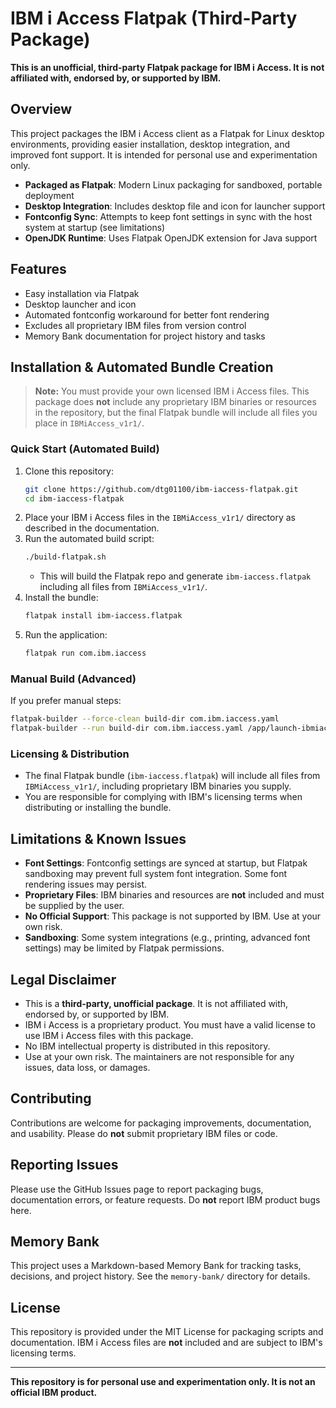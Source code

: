 # IBM i Access Flatpak (Third-Party Package)

**This is an unofficial, third-party Flatpak package for IBM i Access. It is not affiliated with, endorsed by, or supported by IBM.**

## Overview

This project packages the IBM i Access client as a Flatpak for Linux desktop environments, providing easier installation, desktop integration, and improved font support. It is intended for personal use and experimentation only.

- **Packaged as Flatpak**: Modern Linux packaging for sandboxed, portable deployment
- **Desktop Integration**: Includes desktop file and icon for launcher support
- **Fontconfig Sync**: Attempts to keep font settings in sync with the host system at startup (see limitations)
- **OpenJDK Runtime**: Uses Flatpak OpenJDK extension for Java support

## Features

- Easy installation via Flatpak
- Desktop launcher and icon
- Automated fontconfig workaround for better font rendering
- Excludes all proprietary IBM files from version control
- Memory Bank documentation for project history and tasks

## Installation & Automated Bundle Creation

> **Note:** You must provide your own licensed IBM i Access files. This package does **not** include any proprietary IBM binaries or resources in the repository, but the final Flatpak bundle will include all files you place in `IBMiAccess_v1r1/`.

### Quick Start (Automated Build)

1. Clone this repository:
   ```bash
   git clone https://github.com/dtg01100/ibm-iaccess-flatpak.git
   cd ibm-iaccess-flatpak
   ```
2. Place your IBM i Access files in the `IBMiAccess_v1r1/` directory as described in the documentation.
3. Run the automated build script:
   ```bash
   ./build-flatpak.sh
   ```
   - This will build the Flatpak repo and generate `ibm-iaccess.flatpak` including all files from `IBMiAccess_v1r1/`.
4. Install the bundle:
   ```bash
   flatpak install ibm-iaccess.flatpak
   ```
5. Run the application:
   ```bash
   flatpak run com.ibm.iaccess
   ```

### Manual Build (Advanced)

If you prefer manual steps:
```bash
flatpak-builder --force-clean build-dir com.ibm.iaccess.yaml
flatpak-builder --run build-dir com.ibm.iaccess.yaml /app/launch-ibmiaccess.sh
```

### Licensing & Distribution

- The final Flatpak bundle (`ibm-iaccess.flatpak`) will include all files from `IBMiAccess_v1r1/`, including proprietary IBM binaries you supply.
- You are responsible for complying with IBM's licensing terms when distributing or installing the bundle.

## Limitations & Known Issues

- **Font Settings**: Fontconfig settings are synced at startup, but Flatpak sandboxing may prevent full system font integration. Some font rendering issues may persist.
- **Proprietary Files**: IBM binaries and resources are **not** included and must be supplied by the user.
- **No Official Support**: This package is not supported by IBM. Use at your own risk.
- **Sandboxing**: Some system integrations (e.g., printing, advanced font settings) may be limited by Flatpak permissions.

## Legal Disclaimer

- This is a **third-party, unofficial package**. It is not affiliated with, endorsed by, or supported by IBM.
- IBM i Access is a proprietary product. You must have a valid license to use IBM i Access files with this package.
- No IBM intellectual property is distributed in this repository.
- Use at your own risk. The maintainers are not responsible for any issues, data loss, or damages.

## Contributing

Contributions are welcome for packaging improvements, documentation, and usability. Please do **not** submit proprietary IBM files or code.

## Reporting Issues

Please use the GitHub Issues page to report packaging bugs, documentation errors, or feature requests. Do **not** report IBM product bugs here.

## Memory Bank

This project uses a Markdown-based Memory Bank for tracking tasks, decisions, and project history. See the `memory-bank/` directory for details.

## License

This repository is provided under the MIT License for packaging scripts and documentation. IBM i Access files are **not** included and are subject to IBM's licensing terms.

---

**This repository is for personal use and experimentation only. It is not an official IBM product.**
